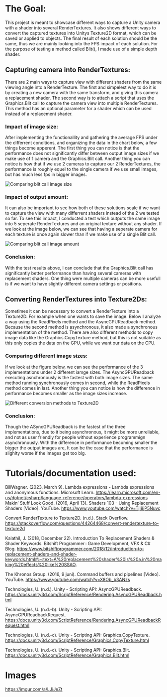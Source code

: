 # The Goal:

This project is meant to showcase different ways to capture a Unity camera with a shader into several RenderTextures. It also shows different ways to convert the captured textures into Unitys Texture2D format, which can be saved or applied to objects. The final result of each solution should be the same, thus we are mainly looking into the FPS impact of each solution. For the purpose of testing a method called Blit(), I made use of a simple depth shader.

## Capturing camera into RenderTextures:

There are 2 main ways to capture view with different shaders from the same viewing angle into a RenderTexture. The first and simpelest way to do it is by creating a new camera with the same transform, and giving this camera a replacement shader. The second way is to attach a script that uses the Graphics.Blit call to capture the camera view into multiple RenderTextures. This method has an optional parameter for a shader which can be used instead of a replacement shader. 

### Impact of image size:
After implementing the functionallity and gathering the average FPS under the differrent conditions, and organizing the data in the chart below, a few things become apperent. The first thing you can notice is that the performance does not significantly differ between output image sizes if we make use of 1 camera and the Graphics.Blit call. Another thing you can notice is how that if we use 2 cameras to capture our 2 RenderTextures, the performance is roughly equel to the single camera if we use small images, but has much less fps in bigger images.

![Comparing blit call image size](https://user-images.githubusercontent.com/60891244/233868953-ea95ad76-c3f4-4c8b-ac0e-25e80c6732f5.png)

### Impact of output amount:
It can also be important to see how both of these solutions scale if we want to capture the view with many differrent shaders instead of the 2 we tested so far. To see this impact, I conducted a test which outputs the same image into 5 seperate RenderTextures and an original texture without any shader. If we look at the image below, we can see that having a seperate camera for each texture is once again slower than if we make use of a single Blit call.

![Comparing blit call image amount](https://user-images.githubusercontent.com/60891244/233868955-16d757d1-5128-4f07-b51c-d47831c83b80.png)

### Conclusion:
With the test results above, I can conclude that the Graphics.Blit call has significantly better performance than having several cameras with replacement shaders. One thing were multiple cameras can be more usefull is if we want to have slightly different camera settings or positions.

## Converting RenderTextures into Texture2Ds:
Sometimes it can be necessary to convert a RenderTexture into a Texture2D. For example when one wants to save the image. Below I analyze a way using the ReadPixels method and the AsyncGPUReadback method. Because the second method is asynchronous, it also made a synchronous implementation of the method. There are also different methods to copy image data like the Graphics.CopyTexture method, but this is not suitable as this only copies the data on the GPU, while we want our data on the CPU.

### Comparing different image sizes:
If we look at the figure below, we can see the performance of the 3 implementations under 2 different iamge sizes. The AsyncGPUReadback executing asnchronously is the fastest with both image sizes. The same method running synchronously comes in second, while the ReadPixels method comes in last. Another thing you can notice is how the difference in performance becomes smaller as the image sizes increase.

![Different conversion methods to Texture2D](https://user-images.githubusercontent.com/60891244/233868844-ca72edf9-a17a-4f61-b920-9f30ffe2be9e.png)


### Conclusion:
Though the ASyncGPUReadback is the fastest of the three implementations, due to it being asynchronous, it might be more unreliable, and not as user friendly for people without experience programmign asynchronously. With the difference in performance becoming smaller the bigger the output images are, It can be the case that the performance is slighlty worse if the images get too big.

# Tutorials/documentation used:
BillWagner. (2023, March 9). Lambda expressions - Lambda expressions and anonymous functions. Microsoft Learn. https://learn.microsoft.com/en-us/dotnet/csharp/language-reference/operators/lambda-expressions
Makin’ Stuff Look Good. (2016, April 13). Shaders 103 - Using Replacement Shaders [Video]. YouTube. https://www.youtube.com/watch?v=Tjl8jP5Nuvc

Convert RenderTexture to Texture2D. (n.d.). Stack Overflow. https://stackoverflow.com/questions/44264468/convert-rendertexture-to-texture2d

Kalathil, J. (2018, December 22). Introduction To Replacement Shaders & Shader Keywords. Bitshift Programmer : Game Development, VFX & C# Blog. https://www.bitshiftprogrammer.com/2018/12/introduction-to-replacement-shaders-and-shader-keywords.html#:~:text=A%20replacement%20shader%20is%20a,in%20making%20effects%20like%20SSAO.

The Khronos Group. (2016, 9 juni). Command buffers and pipelines [Video]. YouTube. https://www.youtube.com/watch?v=X8Ob_b3ANzs

Technologies, U. (n.d.). Unity - Scripting API: AsyncGPUReadback. https://docs.unity3d.com/ScriptReference/Rendering.AsyncGPUReadback.html

Technologies, U. (n.d.-b). Unity - Scripting API: AsyncGPUReadbackRequest. https://docs.unity3d.com/ScriptReference/Rendering.AsyncGPUReadbackRequest.html

Technologies, U. (n.d.-c). Unity - Scripting API: Graphics.CopyTexture. https://docs.unity3d.com/ScriptReference/Graphics.CopyTexture.html

Technologies, U. (n.d.-c). Unity - Scripting API: Graphics.Blit. https://docs.unity3d.com/ScriptReference/Graphics.Blit.html



# Images
https://imgur.com/a/LJiJeZt
